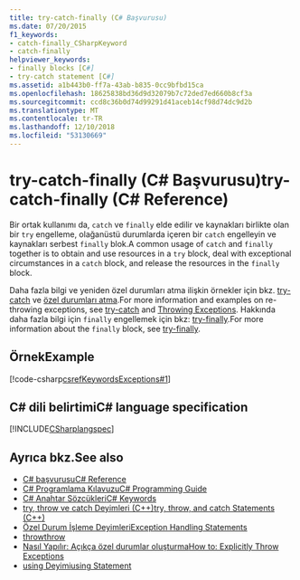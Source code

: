 ```yaml
---
title: try-catch-finally (C# Başvurusu)
ms.date: 07/20/2015
f1_keywords:
- catch-finally_CSharpKeyword
- catch-finally
helpviewer_keywords:
- finally blocks [C#]
- try-catch statement [C#]
ms.assetid: a1b443b0-ff7a-43ab-b835-0cc9bfbd15ca
ms.openlocfilehash: 18625838bd36d9d32079b7c72ded7ed660b8cf3a
ms.sourcegitcommit: ccd8c36b0d74d99291d41aceb14cf98d74dc9d2b
ms.translationtype: MT
ms.contentlocale: tr-TR
ms.lasthandoff: 12/10/2018
ms.locfileid: "53130669"
---
```

# <a name="try-catch-finally-c-reference"></a><span data-ttu-id="9653a-102">try-catch-finally (C# Başvurusu)</span><span class="sxs-lookup"><span data-stu-id="9653a-102">try-catch-finally (C# Reference)</span></span>

<span data-ttu-id="9653a-103">Bir ortak kullanımı da, `catch` ve `finally` elde edilir ve kaynakları birlikte olan bir `try` engelleme, olağanüstü durumlarda içeren bir `catch` engelleyin ve kaynakları serbest `finally` blok.</span><span class="sxs-lookup"><span data-stu-id="9653a-103">A common usage of `catch` and `finally` together is to obtain and use resources in a `try` block, deal with exceptional circumstances in a `catch` block, and release the resources in the `finally` block.</span></span>

 <span data-ttu-id="9653a-104">Daha fazla bilgi ve yeniden özel durumları atma ilişkin örnekler için bkz. [try-catch](try-catch.md) ve [özel durumları atma](../../../standard/exceptions/index.md).</span><span class="sxs-lookup"><span data-stu-id="9653a-104">For more information and examples on re-throwing exceptions, see [try-catch](try-catch.md) and [Throwing Exceptions](../../../standard/exceptions/index.md).</span></span> <span data-ttu-id="9653a-105">Hakkında daha fazla bilgi için `finally` engellemek için bkz: [try-finally](try-finally.md).</span><span class="sxs-lookup"><span data-stu-id="9653a-105">For more information about the `finally` block, see [try-finally](try-finally.md).</span></span>

## <a name="example"></a><span data-ttu-id="9653a-106">Örnek</span><span class="sxs-lookup"><span data-stu-id="9653a-106">Example</span></span>

[!code-csharp[csrefKeywordsExceptions#1](~/samples/snippets/csharp/VS_Snippets_VBCSharp/csrefKeywordsExceptions/CS/csrefKeywordsExceptions.cs#1)]  

## <a name="c-language-specification"></a><span data-ttu-id="9653a-107">C# dili belirtimi</span><span class="sxs-lookup"><span data-stu-id="9653a-107">C# language specification</span></span>

[!INCLUDE[CSharplangspec](~/includes/csharplangspec-md.md)]

## <a name="see-also"></a><span data-ttu-id="9653a-108">Ayrıca bkz.</span><span class="sxs-lookup"><span data-stu-id="9653a-108">See also</span></span>

- [<span data-ttu-id="9653a-109">C# başvurusu</span><span class="sxs-lookup"><span data-stu-id="9653a-109">C# Reference</span></span>](../index.md)
- [<span data-ttu-id="9653a-110">C# Programlama Kılavuzu</span><span class="sxs-lookup"><span data-stu-id="9653a-110">C# Programming Guide</span></span>](../../programming-guide/index.md)
- [<span data-ttu-id="9653a-111">C# Anahtar Sözcükleri</span><span class="sxs-lookup"><span data-stu-id="9653a-111">C# Keywords</span></span>](index.md)
- [<span data-ttu-id="9653a-112">try, throw ve catch Deyimleri (C++)</span><span class="sxs-lookup"><span data-stu-id="9653a-112">try, throw, and catch Statements (C++)</span></span>](/cpp/cpp/try-throw-and-catch-statements-cpp)
- [<span data-ttu-id="9653a-113">Özel Durum İşleme Deyimleri</span><span class="sxs-lookup"><span data-stu-id="9653a-113">Exception Handling Statements</span></span>](exception-handling-statements.md)
- [<span data-ttu-id="9653a-114">throw</span><span class="sxs-lookup"><span data-stu-id="9653a-114">throw</span></span>](throw.md)
- [<span data-ttu-id="9653a-115">Nasıl Yapılır: Açıkça özel durumlar oluşturma</span><span class="sxs-lookup"><span data-stu-id="9653a-115">How to: Explicitly Throw Exceptions</span></span>](../../../standard/exceptions/how-to-explicitly-throw-exceptions.md)
- [<span data-ttu-id="9653a-116">using Deyimi</span><span class="sxs-lookup"><span data-stu-id="9653a-116">using Statement</span></span>](using-statement.md)